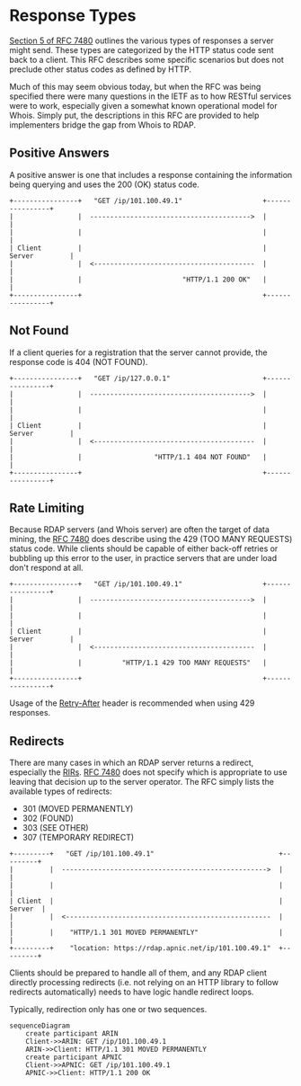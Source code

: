 # Response Types

[Section 5 of RFC 7480](https://datatracker.ietf.org/doc/html/rfc7480#section-5) outlines the various types of responses
a server might send. These types are categorized by the HTTP status code sent back to a client. This RFC describes some
specific scenarios but does not preclude other status codes as defined by HTTP. 

Much of this may seem obvious today, but when the RFC was being specified there were many questions in the IETF
as to how RESTful services were to work, especially given a somewhat known operational model for Whois.
Simply put, the descriptions in this RFC are provided to help implementers bridge the gap from Whois to RDAP.

## Positive Answers

A positive answer is one that includes a response containing the information being querying and uses the 200 (OK) status code.

```svgbob
+----------------+   "GET /ip/101.100.49.1"                    +----------------+
|                |  ---------------------------------------->  |                |
|                |                                             |                |
| Client         |                                             | Server         |
|                |  <----------------------------------------  |                |
|                |                         "HTTP/1.1 200 OK"   |                |
+----------------+                                             +----------------+
```

## Not Found

If a client queries for a registration that the server cannot provide, the response code is 404 (NOT FOUND).

```svgbob
+----------------+   "GET /ip/127.0.0.1"                       +----------------+
|                |  ---------------------------------------->  |                |
|                |                                             |                |
| Client         |                                             | Server         |
|                |  <----------------------------------------  |                |
|                |                  "HTTP/1.1 404 NOT FOUND"   |                |
+----------------+                                             +----------------+
```

## Rate Limiting

Because RDAP servers (and Whois server) are often the target of data mining, the [RFC 7480](https://datatracker.ietf.org/doc/html/rfc7480#section-5)
does describe using the 429 (TOO MANY REQUESTS) status code. While clients should be capable of either
back-off retries or bubbling up this error to the user, in practice servers that are under load don't
respond at all.

```svgbob
+----------------+   "GET /ip/101.100.49.1"                    +----------------+
|                |  ---------------------------------------->  |                |
|                |                                             |                |
| Client         |                                             | Server         |
|                |  <----------------------------------------  |                |
|                |          "HTTP/1.1 429 TOO MANY REQUESTS"   |                |
+----------------+                                             +----------------+
```

Usage of the [Retry-After](headers.md#retry-after-header) header is recommended when using 429 responses.

## Redirects

There are many cases in which an RDAP server returns a redirect, especially the [RIRs](../misc/glossary.md#rir).
[RFC 7480](https://datatracker.ietf.org/doc/html/rfc7480#section-5) does not specify which is
appropriate to use leaving that decision up to the server operator. The RFC simply lists the available
types of redirects:

* 301 (MOVED PERMANENTLY)
* 302 (FOUND)
* 303 (SEE OTHER)
* 307 (TEMPORARY REDIRECT)

```svgbob
+---------+   "GET /ip/101.100.49.1"                               +---------+
|         |  --------------------------------------------------->  |         |
|         |                                                        |         |
| Client  |                                                        | Server  |
|         |  <---------------------------------------------------  |         |
|         |    "HTTP/1.1 301 MOVED PERMANENTLY"                    |         |
+---------+    "location: https://rdap.apnic.net/ip/101.100.49.1"  +---------+
```

Clients should be prepared to handle all of them, and any RDAP client directly processing redirects
(i.e. not relying on an HTTP library to follow redirects automatically) needs to have logic handle
redirect loops.

Typically, redirection only has one or two sequences.

```mermaid
sequenceDiagram
    create participant ARIN
    Client->>ARIN: GET /ip/101.100.49.1
    ARIN->>Client: HTTP/1.1 301 MOVED PERMANENTLY
    create participant APNIC
    Client->>APNIC: GET /ip/101.100.49.1
    APNIC->>Client: HTTP/1.1 200 OK
```

